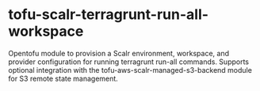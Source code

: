 # tofu-scalr-terragrunt-run-all-workspace
Opentofu module to provision a Scalr environment, workspace, and provider configuration for running terragrunt run-all commands. Supports optional integration with the tofu-aws-scalr-managed-s3-backend module for S3 remote state management.
